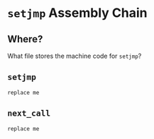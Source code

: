 # `setjmp` Assembly Chain

## Where?

What file stores the machine code for `setjmp`?

## `setjmp`

```
replace me
```

## `next_call`

```
replace me
```
